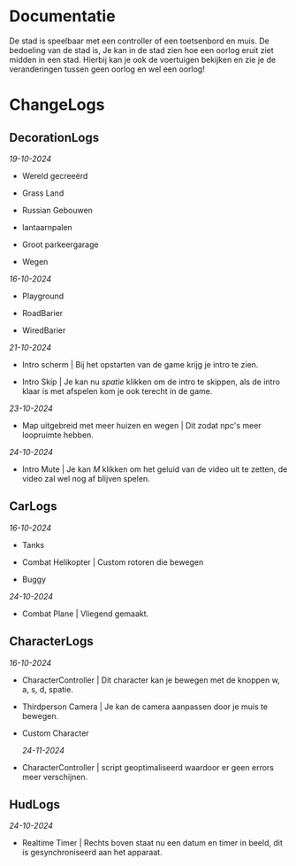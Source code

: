 # Documentatie #
De stad is speelbaar met een controller of een toetsenbord en muis. De bedoeling van de stad is, Je kan in de stad zien hoe een oorlog eruit ziet midden in een stad. Hierbij kan je ook de voertuigen bekijken en zie je de veranderingen tussen geen oorlog en wel een oorlog!

# ChangeLogs

## DecorationLogs

*19-10-2024*

- Wereld gecreeërd

- Grass Land

- Russian Gebouwen 

- lantaarnpalen 

- Groot parkeergarage 

- Wegen

*16-10-2024*

- Playground

- RoadBarier

- WiredBarier

*21-10-2024*

- Intro scherm | Bij het opstarten van de game krijg je intro te zien.

- Intro Skip | Je kan nu *spatie* klikken om de intro te skippen, als de intro klaar is met afspelen kom je ook terecht in de game.

*23-10-2024*

- Map uitgebreid met meer huizen en wegen | Dit zodat npc's meer loopruimte hebben.

*24-10-2024*

- Intro Mute | Je kan *M* klikken om het geluid van de video uit te zetten, de video zal wel nog af blijven spelen.

## CarLogs

*16-10-2024*

- Tanks

- Combat Helikopter | Custom rotoren die bewegen

- Buggy

*24-10-2024*

- Combat Plane | Vliegend gemaakt.

## CharacterLogs

*16-10-2024*

- CharacterController | Dit character kan je bewegen met de knoppen w, a, s, d, spatie.

- Thirdperson Camera | Je kan de camera aanpassen door je muis te bewegen.
  
- Custom Character

  *24-11-2024*

- CharacterController | script geoptimaliseerd waardoor er geen errors meer verschijnen.

## HudLogs

*24-10-2024*

- Realtime Timer | Rechts boven staat nu een datum en timer in beeld, dit is gesynchroniseerd aan het apparaat.
